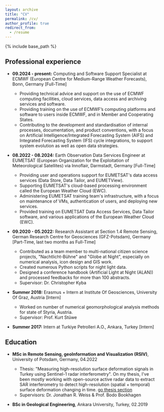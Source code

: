 ```yaml
---
layout: archive
title: "CV"
permalink: /cv/
author_profile: true
redirect_from:
  - /resume
---
```


{% include base_path %}

## Professional experience
* **09.2024 - present:** Computing and Software Support Specialist at ECMWF (European Centre for Medium-Range Weather Forecasts), Bonn, Germany [Full-Time]
  * Providing technical advice and support on the use of ECMWF computing facilities, cloud services, data access and archiving services and software.
  * Providing training on the use of ECMWF’s computing platforms and software to users inside ECMWF, and in Member and Cooperating States.
  * Contributing to the development and standardisation of internal processes, documentation, and product conventions, with a focus on Artificial Intelligence/Integrated Forecasting System (AIFS) and Integrated Forecasting System (IFS) cycle integrations, to support system evolution as well as open data strategies.

* **08.2022 - 08.2024:** Earth Observation Data Services Engineer at EUMETSAT (European Organization for the Exploitation of Meteorological Satellites) via Innoflair, Darmstadt, Germany [Full-Time]
  * Providing user and operations support for EUMETSAT's data access services (Data Store, Data Tailor, and EUMETView).
  * Supporting EUMETSAT's cloud-based processing environment called the European Weather Cloud (EWC).
  * Administering EUMETSAT training team's infrastructure, with a focus on maintenance of VMs, authentication of users, and deploying new services.
  * Provided training on EUMETSAT Data Access Services, Data Tailor software, and various applications of the European Weather Cloud (EWC).

* **09.2020 - 05.2022:** Research Assistant at Section 1.4 Remote Sensing, German Research Centre for Geosciences (GFZ-Potsdam), Germany [Part-Time, last two months as Full-Time]
  * Contributed as a team member to multi-national citizen science projects, "Nachtlicht-Bühne" and "Globe at Night", especially on numerical analysis, icon design and GIS work.
  * Created numerous Python scripts for night light data.
  * Designed a conference handbook (Artificial Light at Night (ALAN)) and processed feedbacks for more than 100 abstracts.
  * Supervisor: Dr. Christopher Kyba

* **Summer 2018:** Erasmus + Intern at Institute Of Geosciences, University Of Graz, Austria [Intern]
  * Worked on number of numerical geomorphological analysis methods for state of Styria, Austria.
  * Supervisor: Prof. Kurt Stüwe
  
* **Summer 2017:** Intern at Turkiye Petrolleri A.O., Ankara, Turkey [Intern]

## Education
* **MSc in Remote Sensing, geoInformation and Visualization (RSIV)**, University of Potsdam, Germany,  04.2022
  * Thesis: "Measuring high-resolution surface deformation signals in Turkey using Sentinel-1 radar interferometry". On my thesis, I've been mostly working with open-source active radar data to extract SAR interferometry to detect high-resolution (spatial + temporal) surface deformation changing in time. [go thesis section](https://yigit.rocks/thesis/)
  * Supervisors: Dr. Jonathan R. Weiss & Prof. Bodo Bookhagen

* **BSc in Geological Engineering**, Ankara University, Turkey, 02.2019
